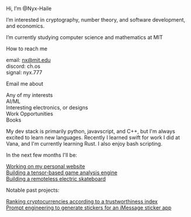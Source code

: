 Hi, I’m @Nyx-Haile

I’m interested in cryptography, number theory, and software development, and economics.

I’m currently studying computer science and mathematics at MIT

How to reach me
      
email: [nx@mit.edu](mailto:nx@mit.edu)<br/>
discord: ch.os<br/>
signal: nyx.777<br/>

Email me about

Any of my interests<br/>
AI/ML<br/>
Interesting electronics, or designs<br/>
Work Opportunities<br/>
Books<br/>
 
My dev stack is primarily python, javavscript, and C++, but I'm always excited to learn new languages. Recently I learned swift for work I did at Vana, and I'm currently learning Rust. I also enjoy bash scripting.

In the next few months I'll be: 

[Working on my personal website](https://github.com/nyx-haile/projects)<br/>
[Building a tensor-based game analysis engine](https://github.com/ch-0s/howtowin.lol)<br/>
[Building a remoteless electric skateboard](https://github.com/nyx-haile/sk9)<br/>

Notable past projects:

[Ranking cryptocurrencies according to a trustworthiness index](https://github.com/cathyy8c3/fintech_challenge)<br/>
[Prompt engineering to generate stickers for an iMessage sticker app](https://github.com/nyx-haile/vana)

      
<!---
Nyx-Haile/Nyx-Haile is a ✨ special ✨ repository because its `README.md` (this file) appears on your GitHub profile.
You can click the Preview link to take a look at your changes.
--->
